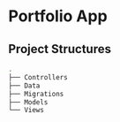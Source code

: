 # Portfolio App

## Project Structures
```bash
.
├── Controllers
├── Data
├── Migrations
├── Models
└── Views
```